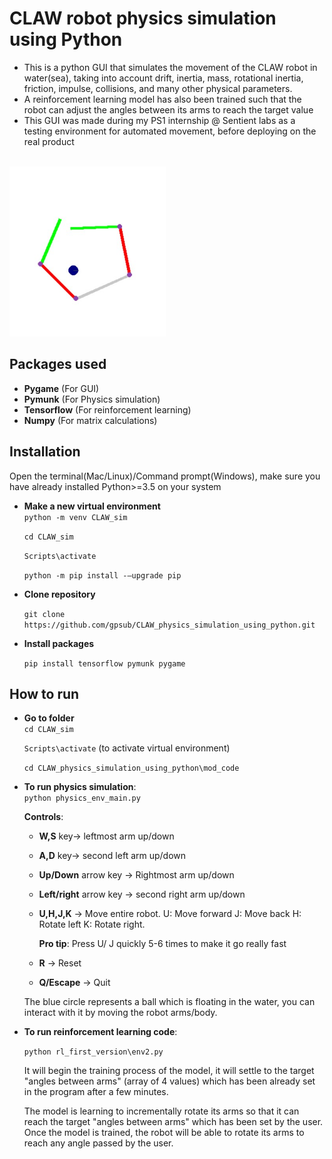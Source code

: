 # CLAW robot physics simulation using Python

- This is a python GUI that simulates the movement of the CLAW robot in water(sea), taking into account drift, inertia, mass, rotational inertia, friction, impulse, collisions, and many other physical parameters.
- A reinforcement learning model has also been trained such that the robot can adjust the angles between its arms to reach the target value
- This GUI was made during my PS1 internship @ Sentient labs as a testing environment for automated movement, before deploying on the real product
<br>
<img src="example.jpg" style="width:250px"><br>

## Packages used
-  **Pygame** 
        (For GUI)
-  **Pymunk**
        (For Physics simulation)
-  **Tensorflow**
        (For reinforcement learning)
-  **Numpy**
        (For matrix calculations)


## Installation
Open the terminal(Mac/Linux)/Command prompt(Windows), make sure you have already installed Python>=3.5 on your system
- **Make a new virtual environment**    
    `python -m venv CLAW_sim`  

    `cd CLAW_sim`  

    `Scripts\activate`  

    `python -m pip install -–upgrade pip`
- **Clone repository**  

    `git clone https://github.com/gpsub/CLAW_physics_simulation_using_python.git`
- **Install packages**  

    `pip install tensorflow pymunk pygame`

## How to run
- **Go to folder**  
    `cd CLAW_sim`  

    `Scripts\activate` (to activate virtual environment)  
    
    `cd CLAW_physics_simulation_using_python\mod_code`
- **To run physics simulation**:     
    `python physics_env_main.py`  

    **Controls**: 
    - **W,S** key-> leftmost arm up/down
    - **A,D** key-> second left arm up/down  
    - **Up/Down** arrow key -> Rightmost arm up/down
    - **Left/right** arrow key -> second right arm up/down
    - **U,H,J,K** -> Move entire robot. U: Move forward J: Move back H: Rotate left K: Rotate right.
    
        **Pro tip**: Press U/ J quickly 5-6 times to make it go really fast  
    - **R** -> Reset  
    - **Q/Escape** -> Quit

    The blue circle represents a ball which is floating in the water, you can interact with it by moving the robot arms/body.
- **To run reinforcement learning code**:  

    `python rl_first_version\env2.py`  

    It will begin the training process of the model, it will settle to the target "angles between arms" (array of 4 values) which has been already set in the program after a few minutes.  

    The model is learning to incrementally rotate its arms so that it can reach the target "angles between arms"  which has been set by the user. Once the model is trained, the robot will be able to rotate its arms to reach any angle passed by the user.  
